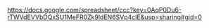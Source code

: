 https://docs.google.com/spreadsheet/ccc?key=0AqP0Du6-rTWVdEVVbDQxSU1MeFR0Zk9ldEN6SVp4clE&usp=sharing#gid=0
